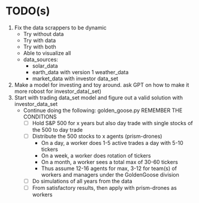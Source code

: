 # TODO(s)

1. Fix the data scrappers to be dynamic
   - Try without data
   - Try with data
   - Try with both
   - Able to visualize all
   - data_sources:
     - solar_data
     - earth_data with version 1 weather_data
     - market_data with investor data_set
2. Make a model for investing and toy around. ask GPT on how to make it more robost for investor_data(_set)
3. Start with trading data_set model and figure out a valid solution with investor_data_set
    - Continue doing the following: golden_goose.py REMEMBER THE CONDITIONS
      - [ ] Hold S&P 500 for x years but also day trade with single stocks of the 500 to day trade
      - [ ] Distribute the 500 stocks to x agents (prism-drones)
        - On a day, a worker does 1-5 active trades a day with 5-10 tickers
        - On a week, a worker does rotation of tickers 
        - On a month, a worker sees a total max of 30-60 tickers
        - Thus assume 12-16 agents for max, 3-12 for team(s) of workers and managers under the GoldenGoose division
      - [ ] Do simulations of all years from the data
      - [ ] From satisfactory results, then apply with prism-drones as workers
